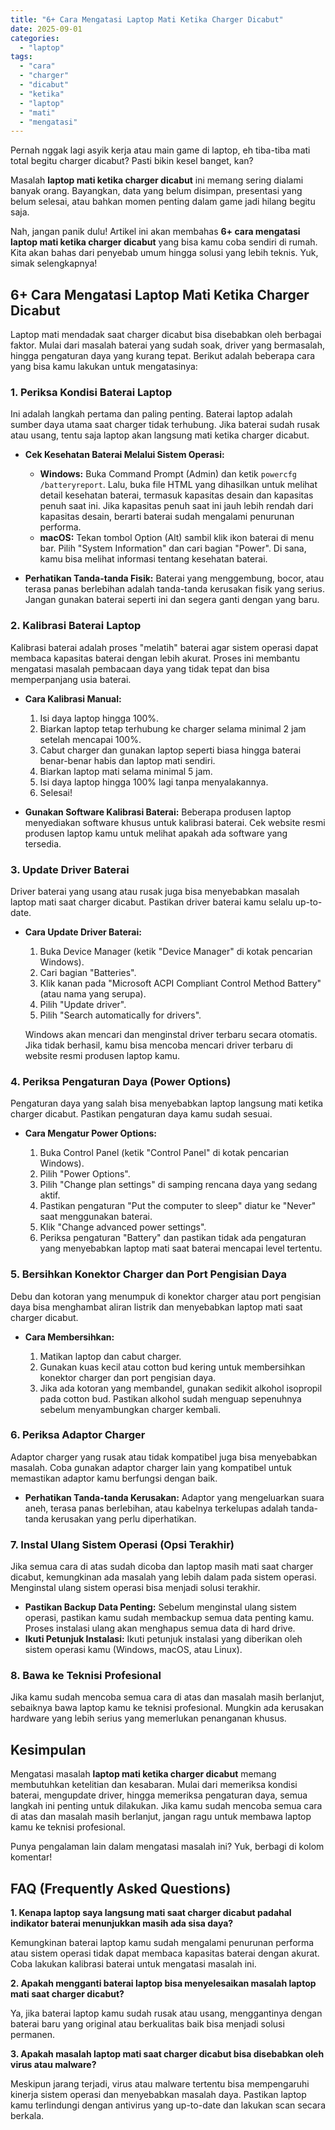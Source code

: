 ```yaml
---
title: "6+ Cara Mengatasi Laptop Mati Ketika Charger Dicabut"
date: 2025-09-01
categories: 
  - "laptop"
tags: 
  - "cara"
  - "charger"
  - "dicabut"
  - "ketika"
  - "laptop"
  - "mati"
  - "mengatasi"
---
```


Pernah nggak lagi asyik kerja atau main game di laptop, eh tiba-tiba mati total begitu charger dicabut? Pasti bikin kesel banget, kan?

Masalah **laptop mati ketika charger dicabut** ini memang sering dialami banyak orang. Bayangkan, data yang belum disimpan, presentasi yang belum selesai, atau bahkan momen penting dalam game jadi hilang begitu saja.

Nah, jangan panik dulu! Artikel ini akan membahas **6+ cara mengatasi laptop mati ketika charger dicabut** yang bisa kamu coba sendiri di rumah. Kita akan bahas dari penyebab umum hingga solusi yang lebih teknis. Yuk, simak selengkapnya!

## 6+ Cara Mengatasi Laptop Mati Ketika Charger Dicabut

Laptop mati mendadak saat charger dicabut bisa disebabkan oleh berbagai faktor. Mulai dari masalah baterai yang sudah soak, driver yang bermasalah, hingga pengaturan daya yang kurang tepat. Berikut adalah beberapa cara yang bisa kamu lakukan untuk mengatasinya:

### 1\. Periksa Kondisi Baterai Laptop

Ini adalah langkah pertama dan paling penting. Baterai laptop adalah sumber daya utama saat charger tidak terhubung. Jika baterai sudah rusak atau usang, tentu saja laptop akan langsung mati ketika charger dicabut.

- **Cek Kesehatan Baterai Melalui Sistem Operasi:**
    
    - **Windows:** Buka Command Prompt (Admin) dan ketik `powercfg /batteryreport`. Lalu, buka file HTML yang dihasilkan untuk melihat detail kesehatan baterai, termasuk kapasitas desain dan kapasitas penuh saat ini. Jika kapasitas penuh saat ini jauh lebih rendah dari kapasitas desain, berarti baterai sudah mengalami penurunan performa.
    - **macOS:** Tekan tombol Option (Alt) sambil klik ikon baterai di menu bar. Pilih "System Information" dan cari bagian "Power". Di sana, kamu bisa melihat informasi tentang kesehatan baterai.
- **Perhatikan Tanda-tanda Fisik:** Baterai yang menggembung, bocor, atau terasa panas berlebihan adalah tanda-tanda kerusakan fisik yang serius. Jangan gunakan baterai seperti ini dan segera ganti dengan yang baru.
    

### 2\. Kalibrasi Baterai Laptop

Kalibrasi baterai adalah proses "melatih" baterai agar sistem operasi dapat membaca kapasitas baterai dengan lebih akurat. Proses ini membantu mengatasi masalah pembacaan daya yang tidak tepat dan bisa memperpanjang usia baterai.

- **Cara Kalibrasi Manual:**
    
    1. Isi daya laptop hingga 100%.
    2. Biarkan laptop tetap terhubung ke charger selama minimal 2 jam setelah mencapai 100%.
    3. Cabut charger dan gunakan laptop seperti biasa hingga baterai benar-benar habis dan laptop mati sendiri.
    4. Biarkan laptop mati selama minimal 5 jam.
    5. Isi daya laptop hingga 100% lagi tanpa menyalakannya.
    6. Selesai!
- **Gunakan Software Kalibrasi Baterai:** Beberapa produsen laptop menyediakan software khusus untuk kalibrasi baterai. Cek website resmi produsen laptop kamu untuk melihat apakah ada software yang tersedia.
    

### 3\. Update Driver Baterai

Driver baterai yang usang atau rusak juga bisa menyebabkan masalah laptop mati saat charger dicabut. Pastikan driver baterai kamu selalu up-to-date.

- **Cara Update Driver Baterai:**
    
    1. Buka Device Manager (ketik "Device Manager" di kotak pencarian Windows).
    2. Cari bagian "Batteries".
    3. Klik kanan pada "Microsoft ACPI Compliant Control Method Battery" (atau nama yang serupa).
    4. Pilih "Update driver".
    5. Pilih "Search automatically for drivers".
    
    Windows akan mencari dan menginstal driver terbaru secara otomatis. Jika tidak berhasil, kamu bisa mencoba mencari driver terbaru di website resmi produsen laptop kamu.
    

### 4\. Periksa Pengaturan Daya (Power Options)

Pengaturan daya yang salah bisa menyebabkan laptop langsung mati ketika charger dicabut. Pastikan pengaturan daya kamu sudah sesuai.

- **Cara Mengatur Power Options:**
    
    1. Buka Control Panel (ketik "Control Panel" di kotak pencarian Windows).
    2. Pilih "Power Options".
    3. Pilih "Change plan settings" di samping rencana daya yang sedang aktif.
    4. Pastikan pengaturan "Put the computer to sleep" diatur ke "Never" saat menggunakan baterai.
    5. Klik "Change advanced power settings".
    6. Periksa pengaturan "Battery" dan pastikan tidak ada pengaturan yang menyebabkan laptop mati saat baterai mencapai level tertentu.

### 5\. Bersihkan Konektor Charger dan Port Pengisian Daya

Debu dan kotoran yang menumpuk di konektor charger atau port pengisian daya bisa menghambat aliran listrik dan menyebabkan laptop mati saat charger dicabut.

- **Cara Membersihkan:**
    
    1. Matikan laptop dan cabut charger.
    2. Gunakan kuas kecil atau cotton bud kering untuk membersihkan konektor charger dan port pengisian daya.
    3. Jika ada kotoran yang membandel, gunakan sedikit alkohol isopropil pada cotton bud. Pastikan alkohol sudah menguap sepenuhnya sebelum menyambungkan charger kembali.

### 6\. Periksa Adaptor Charger

Adaptor charger yang rusak atau tidak kompatibel juga bisa menyebabkan masalah. Coba gunakan adaptor charger lain yang kompatibel untuk memastikan adaptor kamu berfungsi dengan baik.

- **Perhatikan Tanda-tanda Kerusakan:** Adaptor yang mengeluarkan suara aneh, terasa panas berlebihan, atau kabelnya terkelupas adalah tanda-tanda kerusakan yang perlu diperhatikan.

### 7\. Instal Ulang Sistem Operasi (Opsi Terakhir)

Jika semua cara di atas sudah dicoba dan laptop masih mati saat charger dicabut, kemungkinan ada masalah yang lebih dalam pada sistem operasi. Menginstal ulang sistem operasi bisa menjadi solusi terakhir.

- **Pastikan Backup Data Penting:** Sebelum menginstal ulang sistem operasi, pastikan kamu sudah membackup semua data penting kamu. Proses instalasi ulang akan menghapus semua data di hard drive.
- **Ikuti Petunjuk Instalasi:** Ikuti petunjuk instalasi yang diberikan oleh sistem operasi kamu (Windows, macOS, atau Linux).

### 8\. Bawa ke Teknisi Profesional

Jika kamu sudah mencoba semua cara di atas dan masalah masih berlanjut, sebaiknya bawa laptop kamu ke teknisi profesional. Mungkin ada kerusakan hardware yang lebih serius yang memerlukan penanganan khusus.

## Kesimpulan

Mengatasi masalah **laptop mati ketika charger dicabut** memang membutuhkan ketelitian dan kesabaran. Mulai dari memeriksa kondisi baterai, mengupdate driver, hingga memeriksa pengaturan daya, semua langkah ini penting untuk dilakukan. Jika kamu sudah mencoba semua cara di atas dan masalah masih berlanjut, jangan ragu untuk membawa laptop kamu ke teknisi profesional.

Punya pengalaman lain dalam mengatasi masalah ini? Yuk, berbagi di kolom komentar!

## FAQ (Frequently Asked Questions)

**1\. Kenapa laptop saya langsung mati saat charger dicabut padahal indikator baterai menunjukkan masih ada sisa daya?**

Kemungkinan baterai laptop kamu sudah mengalami penurunan performa atau sistem operasi tidak dapat membaca kapasitas baterai dengan akurat. Coba lakukan kalibrasi baterai untuk mengatasi masalah ini.

**2\. Apakah mengganti baterai laptop bisa menyelesaikan masalah laptop mati saat charger dicabut?**

Ya, jika baterai laptop kamu sudah rusak atau usang, menggantinya dengan baterai baru yang original atau berkualitas baik bisa menjadi solusi permanen.

**3\. Apakah masalah laptop mati saat charger dicabut bisa disebabkan oleh virus atau malware?**

Meskipun jarang terjadi, virus atau malware tertentu bisa mempengaruhi kinerja sistem operasi dan menyebabkan masalah daya. Pastikan laptop kamu terlindungi dengan antivirus yang up-to-date dan lakukan scan secara berkala.
